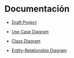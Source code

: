 # Documentación

- [Draft Project](draft-project.md)

- [Use Case Diagram](case_of_use.md)

- [Class Diagram](class_diagram.md)

- [Entity-Relationship Diagram](entity-relationship.md)
